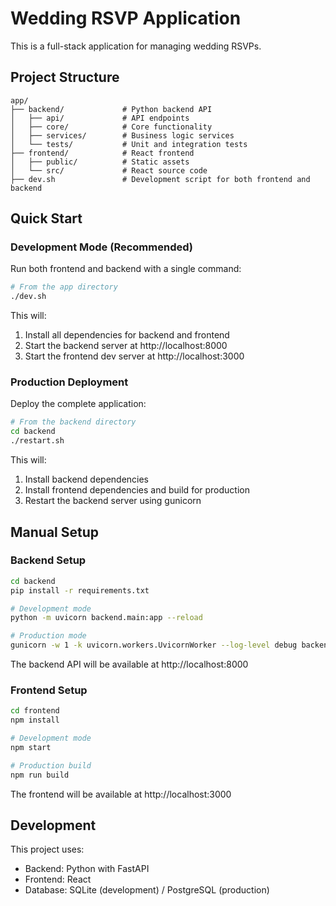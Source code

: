 # Wedding RSVP Application

This is a full-stack application for managing wedding RSVPs.

## Project Structure

```
app/
├── backend/             # Python backend API
│   ├── api/             # API endpoints
│   ├── core/            # Core functionality
│   ├── services/        # Business logic services
│   └── tests/           # Unit and integration tests
├── frontend/            # React frontend
│   ├── public/          # Static assets
│   └── src/             # React source code
├── dev.sh               # Development script for both frontend and backend
```

## Quick Start

### Development Mode (Recommended)

Run both frontend and backend with a single command:

```bash
# From the app directory
./dev.sh
```

This will:
1. Install all dependencies for backend and frontend
2. Start the backend server at http://localhost:8000
3. Start the frontend dev server at http://localhost:3000

### Production Deployment

Deploy the complete application:

```bash
# From the backend directory
cd backend
./restart.sh
```

This will:
1. Install backend dependencies
2. Install frontend dependencies and build for production
3. Restart the backend server using gunicorn

## Manual Setup

### Backend Setup
```bash
cd backend
pip install -r requirements.txt

# Development mode
python -m uvicorn backend.main:app --reload

# Production mode
gunicorn -w 1 -k uvicorn.workers.UvicornWorker --log-level debug backend.main:app
```

The backend API will be available at http://localhost:8000

### Frontend Setup
```bash
cd frontend
npm install

# Development mode
npm start

# Production build
npm run build
```

The frontend will be available at http://localhost:3000

## Development

This project uses:
- Backend: Python with FastAPI
- Frontend: React
- Database: SQLite (development) / PostgreSQL (production) 